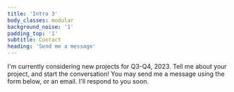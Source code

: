 ```yaml
---
title: 'Intro 3'
body_classes: modular
background_noise: '1'
padding_top: '1'
subtitle: Contact
heading: 'Send me a message'
---
```


I'm currently considering new projects for Q3-Q4, 2023. Tell me about your project, and start the conversation! You may send me a message using the form below, or an email. I'll respond to you soon.
